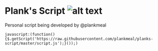 
# Plank's Script ![alt text](http://i.imgur.com/RCZPsRj.png)
Personal script being developed by @plankmeal

`javascript:(function(){$.getScript('https://raw.githubusercontent.com/plankmeal/planks-script/master/script.js');}());)`
